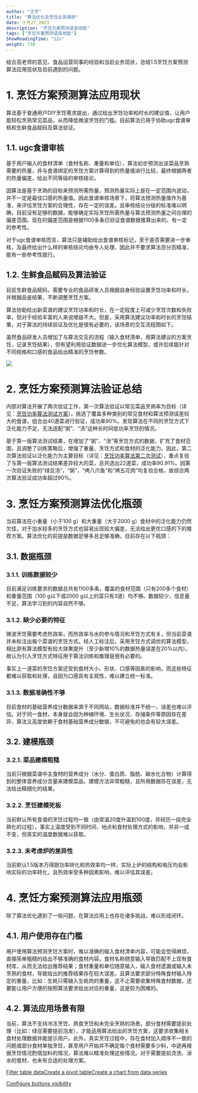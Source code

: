 ```yaml
---
author: "王宇"
title: "算法优化及烹饪业务调研"
date: 十月27,2023
description: "烹饪方案预测语音技能"
tags: ["烹饪方案预测语音技能"]
ShowReadingTime: "12s"
weight: 730
---
```

结合高老师的意见、食品运营同事的经验和当前业务现状，总结1.5烹饪方案预测算法应用现状及目前遇到的问题。

1\. 烹饪方案预测算法应用现状
================

算法基于普通用户DIY烹饪需求提出，通过给出烹饪功率和时长的建议值，让用户能轻松烹熟常见菜品，从而降低微波烹饪的门槛。目前算法已用于协助ugc食谱审核和生鲜食品赋码及算法验证。

1.1. ugc食谱审核
------------

基于用户输入的食材清单（食材名称、重量和单位），算法初步预测出该菜品烹熟需要的热量，并与食谱绑定的烹饪方案计算得到的热量值进行比较，最终根据两者的热量偏差，给出不同等级的审核结论。

因算法是基于烹熟的目标来预测所需热量，预测热量实际上是在一定范围内波动，并不一定是最佳口感的热量值。因此食谱审核场景下，将算法预测热量值作为基准，来评估烹饪方案的合理性，存在一定的误差。且审核结论分级的标准难以明确，目前没有足够的数据，能够确定实际烹饪所需热量与算法预测热量之间合理的偏差范围。现在的偏差范围是根据1100多条已验证食谱数据推算出来的，有一定的参考性。

对于ugc食谱审核而言，算法只是辅助给出食谱审核标记，至于是否需要进一步审核，及最终给出什么样的审核结论均由专人处理，因此并不要求算法百分百精准，能有一些参考性就行。

1.2. 生鲜食品赋码及算法验证
----------------

目前生鲜食品赋码，需要专业的食品研发人员根据自身经验设置烹饪功率和时长，并根据品鉴结果，不断调整烹饪方案。

算法协助给出新菜谱的建议烹饪功率和时长，在一定程度上可减少烹饪次数和失败率，但对于经验丰富的人来说增益不大。但是，采用算法建议功率和时长的烹饪结果，对于算法的持续验证及优化是很有必要的，该场景的交互流程图如下。

虽然食品研发人员增加了与算法交互的流程（输入食材清单，用算法建议的方案烹饪，记录烹饪结果），但有望利用验证数据进一步优化算法模型，或许后续能针对不同规格和口感的食品给出精准的烹饪参数。

![](/download/attachments/109725552/image2023-10-18_16-46-30.png?version=1&modificationDate=1697618790398&api=v2)

2\. 烹饪方案预测算法验证总结
================

内部对算法开展了两次验证工作，第一次算法验证以常见菜品烹熟率为目标（详见：[烹饪功率算法测试方案](/pages/viewpage.action?pageId=105275432)），挑选了覆盖多种类别的常见食材和算法预测误差较大的食谱，组合出40道菜进行验证，成功率90%。发现算法在不同的烹饪方式下泛化能力不足，无法适配“粥”、“汤”这种长时间低功率烹饪的情况。

基于第一版算法测试结果，在增加了“粥”、“汤”等烹饪方式的数据，扩充了食材范围，且调整了训练策略后，增强了重量、烹饪方式和食材的泛化能力。因此，第二次算法验证以泛化能力为主要目标（详见：[烹饪功率算法第二次测试](/pages/viewpage.action?pageId=109250095)），重点复验了与第一版算法测试结果差异较大的菜，总共选出22道菜，成功率90.91%。因第一次验证失败的“绿豆汤”，“粥”，“烤八爪鱼”和“烤五花肉”均复验合格，故综合两次算法验证成功率超过90%。

3\. 烹饪方案预测算法优化瓶颈
================

当前算法在小重量（小于100 g）和大重量（大于2000 g）食材中的泛化能力仍然欠佳，对于加水较多的烹饪方式也容易出现较大偏差，无法给出更优口感的下的推荐方案。算法优化的前提是数据足够多且足够准确，目前存在以下瓶颈：

3.1. 数据瓶颈
---------

### 3.1.1. 训练数据较少

目前满足训练要求的数据总共有1100多条，覆盖的食材范围（只有200多个食材）和重量范围（100 g以下或2000 g以上的菜只有3道）均不够。数据较少，信息量不足，算法学习到的内容自然不够。

### 3.1.2. 缺少必要的特征

微波烹饪需要考虑热效率，而热效率与水的参与情况和烹饪方式有关，但当前菜谱并未标注出每个菜谱的烹饪方式。经人工标注后，采用烹饪方式调优的算法模型，相比原有算法模型有较大效果提升（至少新增10%的数据热量误差在20%以内）。故认为引入烹饪方式特征用于算法训练和推理是很有必要的。

事实上一道菜的烹饪方案还受到食材大小、形状、口感等因素的影响，而这些特征都难以获取和处理，且因为口感具有主观性，难以建立统一标准。

### 3.1.3. 数据准确性不够

目前食材的基础营养成分数据来源于不同网站，数据标准并不统一，误差也难以评估。对于同一食材，本身就会因为种植环境、生长状况、存储条件等原因存在差异，算法又高度依赖于食材基础营养成分数据，不可避免的也会有较大误差。

3.2. 建模瓶颈
---------

### 3.2.1. 菜品建模粗糙

当前只根据菜谱中主食材的营养成分（水分、蛋白质、脂肪、碳水化合物）计算得到的整体营养成分含量来建模菜品，建模方法非常粗糙，且所用数据存在误差，无法给出精细化的结果。

### 3.2.2. 烹饪建模死板

当前默认所有食谱的烹饪过程均一致（由常温20度升温到100度，并经历一段完全熟化的过程），事实上温度受到不同时间、地点和食材处理方式的影响，并非一成不变，但真实的温度数据难以获取。

### 3.2.3. 未考虑炉的差异性

当前默认1.5版本万得厨功率转化和热效率均一样，实际上炉的结构和电压均会影响实际的功率转化，且热效率受多种因素影响，难以评估其误差。

4\. 烹饪方案预测算法应用瓶颈
================

除了算法优化遇到了一些问题，在算法应用上也存在诸多挑战，难以形成闭环。

4.1. 用户使用存在门槛
-------------

用户使用算法预测烹饪方案时，难以准确的输入食材清单内容，可能会觉得麻烦，直接简单粗糙的给出不够准确的食材内容。食材名称随意输入导致匹配不上现有食材库，从而无法给出推荐结果；食材重量和单位随意输入，输入食材遗漏或输入未烹熟的食材，导致给出的推荐结果存在较大误差。且算法要求部分特殊食材输入特定的重量，比如：生蚝只需输入生蚝肉的重量，这不止需要收集特殊食材数据，还要能让用户方便的按照算法要求给出对应的重量，这是较为困难的。

4.2. 算法应用场景有限
-------------

当前，算法不支持冷冻烹饪、熟食烹饪和未完全烹熟的场景。部分食材需要提前处理（比如：绿豆需要提前泡发），才能适用算法给出的烹饪方案，这要求收集相关食材处理数据并能提示用户。此外，真实烹饪过程中，存在食材加入顺序不一致的问题或部分食材单独烹饪，甚至用户开始并不确定每个食材需要多少料，中途再根据烹饪情况酌情加料的情况，算法难以精准处理这些情况。对于需要提前烫洗、淖水的食材，也未有合适的处理方案。

  

[Filter table data](#)[Create a pivot table](#)[Create a chart from data series](#)

[Configure buttons visibility](/users/tfac-settings.action)